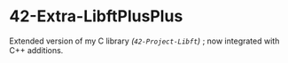 # 42-Extra-LibftPlusPlus
Extended version of my C library _(`42-Project-Libft`)_ ; now integrated with C++ additions.
